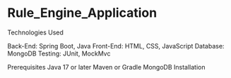 # Rule_Engine_Application

Technologies Used

Back-End: Spring Boot, Java
Front-End: HTML, CSS, JavaScript
Database: MongoDB
Testing: JUnit, MockMvc

Prerequisites
Java 17 or later
Maven or Gradle
MongoDB 
Installation